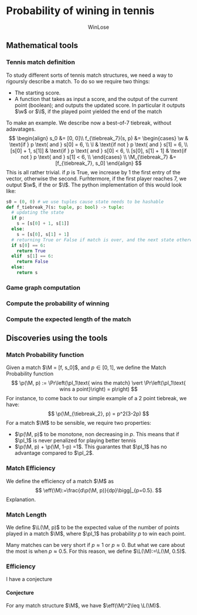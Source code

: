 # Probability of wining in tennis

$$
\newcommand{\w}{\text{Win}}
\newcommand{\l}{\text{Lose}}
\newcommand{\tiebreak}{\text{Tiebreak}}
\newcommand{\M}{\mathcal{M}}
\newcommand{\p}{\mathcal{P}}
\newcommand{\pl}{\text{Player}}
\newcommand{\eff}{\mathcal{E}}
\newcommand{\L}{\mathcal{L}}
\w\l
$$



## Mathematical tools

### Tennis match definition

To study different sorts of tennis match structures, we need a way to rigoursly describe a match. To do so we require two things:

* The starting score.
* A function that takes as input a score, and the output of the current point (boolean); and outputs the updated score. In particular it outputs $\w$ or $\l$, if the played point yielded the end of the match

To make an example. We describe now a best-of-7 tiebreak, without adavatages.
$$
\begin{align}
s_0 &= [0, 0]\\
f_{\tiebreak_7}(s, p) &=
\begin{cases} 
 \w & \text{if } p \text{ and } s[0] = 6, \\
 \l & \text{if not } p \text{ and } s[1] = 6, \\
[s[0] + 1, s[1]] & \text{if } p \text{ and } s[0] < 6, \\
[s[0], s[1] + 1] & \text{if not } p \text{ and } s[1] < 6, \\
\end{cases}
\\
\M_{\tiebreak_7} &= [f_{\tiebreak_7}, s_0]
\end{align}
$$
This is all rather trivial. if $p$ is $\text{True}$, we increase by $1$ the first entry of the vector, otherwise the second. Furhtermore, if the first player reaches $7$, we output $\w$, if the  or $\l$. The python implementation of this would look like:

```python
s0 = (0, 0) # we use tuples cause state needs to be hashable
def f_tiebreak_7(s: tuple, p: bool) -> tuple:
  # updating the state
  if p:
    s = [s[0] + 1, s[1]]
  else:
    s = [s[0], s[1] + 1]
  # returning True or False if match is over, and the next state otherwise
  if s[0] == 6:
    return True
  elif  s[1] == 6:
    return False
  else:
    return s
```

### Game graph computation



### Compute the probability of winning

### Compute the expected length of the match

## Discoveries using the tools

### Match Probability function

Given a match $\M = [f, s_0]$, and $p \in [0, 1]$, we define the Match Probability function
$$
\p(\M, p) := \Pr\left(\pl_1\text{ wins the match} \vert \Pr\left(\pl_1\text{ wins a point}\right) = p\right)
$$
For instance, to come back to our simple example of a 2 point tiebreak, we have:
$$
\p(\M_{\tiebreak_2}, p) = p^2(3-2p)
$$
For a match $\M$ to be sensible, we require two properties:

* $\p(\M, p)$ to be monotone, non decreasing in $p$. This means that if $\pl_1$ is never penalized for playing better tennis
* $\p(\M, p) + \p(\M, 1-p) =1$. This guarantes that $\pl_1$ has no advantage compared to $\pl_2$. 

### Match Efficiency

We define the efficiency of a match $\M$ as
$$
\eff(\M):=\frac{d\p(\M, p)}{dp}\bigg|_{p=0.5}.
$$
Explanation. 

### Match Length

We define $\L(\M, p)$ to be the expected value of the number of points played in a match $\M$, where $\pl_1$ has probability $p$ to win each point.

Many matches can be very short if $p\approx 1$ or $p\approx 0$. But what we care about the most is when $p \approx 0.5$. For this reason, we define $\L(\M):=\L(\M, 0.5)$. 

### Efficiency

I have a conjecture

#### Conjecture

For any match structure $\M$, we have $\eff(\M)^2\leq \L(\M)$.
